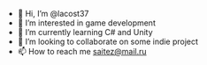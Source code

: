 - 👋 Hi, I’m @lacost37
- 👀 I’m interested in game development
- 🌱 I’m currently learning C# and Unity
- 💞️ I’m looking to collaborate on some indie project
- 📫 How to reach me saitez@mail.ru 

<!---
lacost37/lacost37 is a ✨ special ✨ repository because its `README.md` (this file) appears on your GitHub profile.
You can click the Preview link to take a look at your changes.
--->
